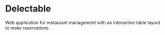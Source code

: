 # Delectable
Web application for restaurant management with an interactive table layout to make reservations.
